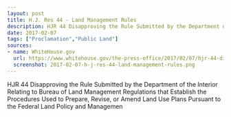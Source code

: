 ```yaml
---
layout: post
title: H.J. Res 44 - Land Management Rules
description: HJR 44 Disapproving the Rule Submitted by the Department of the Interior Relating to Bureau of Land Management Regulations that Establish the Procedures Used to Prepare, Revise, or Amend Land Use Plans Pursuant to the Federal Land Policy and Managemen
date: 2017-02-07
tags: ["Proclamation","Public Land"]
sources: 
- name: WhiteHouse.gov
  url: https://www.whitehouse.gov/the-press-office/2017/02/07/hjr-44-disapproving-rule-submitted-department-interior-relating-bureau
  screenshot: 2017-02-07-h-j-res-44-land-management-rules.png
---
```

HJR 44 Disapproving the Rule Submitted by the Department of the Interior Relating to Bureau of Land Management Regulations that Establish the Procedures Used to Prepare, Revise, or Amend Land Use Plans Pursuant to the Federal Land Policy and Managemen